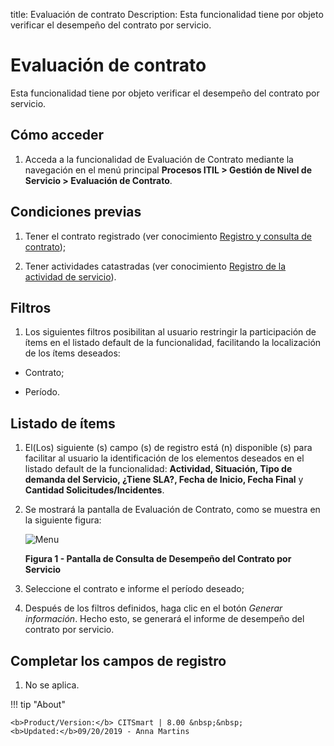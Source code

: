 title: Evaluación de contrato
Description: Esta funcionalidad tiene por objeto verificar el desempeño del contrato por servicio.

# Evaluación de contrato

Esta funcionalidad tiene por objeto verificar el desempeño del contrato por servicio.

Cómo acceder
------------

1.  Acceda a la funcionalidad de Evaluación de Contrato mediante la navegación
    en el menú principal **Procesos ITIL > Gestión de Nivel de
    Servicio > Evaluación de Contrato**.

Condiciones previas
-------------------

1.  Tener el contrato registrado (ver conocimiento [Registro y consulta de
    contrato][1]);

2.  Tener actividades catastradas (ver conocimiento [Registro de la actividad de
    servicio][2]).

Filtros
-------

1.  Los siguientes filtros posibilitan al usuario restringir la participación de
    ítems en el listado default de la funcionalidad, facilitando la localización
    de los ítems deseados:

   -   Contrato;

   -   Período.

Listado de ítems
----------------

1.  El(Los) siguiente (s) campo (s) de registro está (n) disponible (s) para
    facilitar al usuario la identificación de los elementos deseados en el
    listado default de la funcionalidad: **Actividad, Situación, Tipo de demanda
    del Servicio, ¿Tiene SLA?, Fecha de Inicio, Fecha Final** y **Cantidad
    Solicitudes/Incidentes**.

2.  Se mostrará la pantalla de Evaluación de Contrato, como se muestra en la
    siguiente figura:

    ![Menu](images/mod-ticket.img1.jpg)
    
    **Figura 1 - Pantalla de Consulta de Desempeño del Contrato por Servicio**

3.  Seleccione el contrato e informe el período deseado;

4.  Después de los filtros definidos, haga clic en el botón *Generar
    información*. Hecho esto, se generará el informe de desempeño del contrato
    por servicio.

Completar los campos de registro
--------------------------------

1.  No se aplica.

[1]:/es-es/citsmart-platform-7/additional-features/contract-management/use/register-contract.html
[2]:/es-es/citsmart-platform-7/processes/portfolio-and-catalog/activity.html

!!! tip "About"

    <b>Product/Version:</b> CITSmart | 8.00 &nbsp;&nbsp;
    <b>Updated:</b>09/20/2019 - Anna Martins

